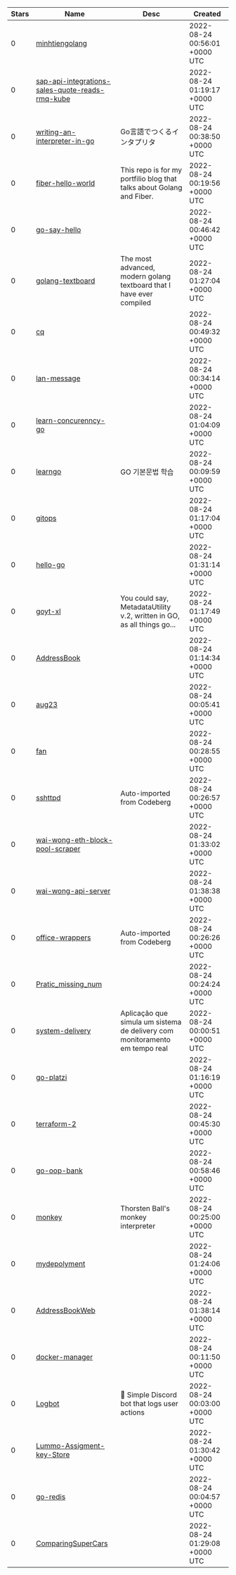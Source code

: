 | Stars | Name | Desc | Created | 
| ----- | ------- | ------------- | ------------- |
| 0 | [minhtiengolang](https://github.com/4301104179/minhtiengolang) |  | 2022-08-24 00:56:01 +0000 UTC |
| 0 | [sap-api-integrations-sales-quote-reads-rmq-kube](https://github.com/latonaio/sap-api-integrations-sales-quote-reads-rmq-kube) |  | 2022-08-24 01:19:17 +0000 UTC |
| 0 | [writing-an-interpreter-in-go](https://github.com/horiy0125/writing-an-interpreter-in-go) | Go言語でつくるインタプリタ | 2022-08-24 00:38:50 +0000 UTC |
| 0 | [fiber-hello-world](https://github.com/BGTECH-PRO/fiber-hello-world) | This repo is for my portfilio blog that talks about Golang and Fiber. | 2022-08-24 00:19:56 +0000 UTC |
| 0 | [go-say-hello](https://github.com/anfahrul/go-say-hello) |  | 2022-08-24 00:46:42 +0000 UTC |
| 0 | [golang-textboard](https://github.com/textboards/golang-textboard) | The most advanced, modern golang textboard that I have ever compiled | 2022-08-24 01:27:04 +0000 UTC |
| 0 | [cq](https://github.com/4d3v/cq) |  | 2022-08-24 00:49:32 +0000 UTC |
| 0 | [lan-message](https://github.com/mrlucca/lan-message) |  | 2022-08-24 00:34:14 +0000 UTC |
| 0 | [learn-concurenncy-go](https://github.com/Xyedo/learn-concurenncy-go) |  | 2022-08-24 01:04:09 +0000 UTC |
| 0 | [learngo](https://github.com/sjh9391985/learngo) | GO 기본문법 학습 | 2022-08-24 00:09:59 +0000 UTC |
| 0 | [gitops](https://github.com/odirleyrp/gitops) |  | 2022-08-24 01:17:04 +0000 UTC |
| 0 | [hello-go](https://github.com/ElanZh/hello-go) |  | 2022-08-24 01:31:14 +0000 UTC |
| 0 | [goyt-xl](https://github.com/n30w/goyt-xl) | You could say, MetadataUtility v.2, written in GO, as all things go... | 2022-08-24 01:17:49 +0000 UTC |
| 0 | [AddressBook](https://github.com/Cola-Miao/AddressBook) |  | 2022-08-24 01:14:34 +0000 UTC |
| 0 | [aug23](https://github.com/fdsapRolds/aug23) |  | 2022-08-24 00:05:41 +0000 UTC |
| 0 | [fan](https://github.com/midgarco/fan) |  | 2022-08-24 00:28:55 +0000 UTC |
| 0 | [sshttpd](https://github.com/0xC4aE1e5/sshttpd) | Auto-imported from Codeberg | 2022-08-24 00:26:57 +0000 UTC |
| 0 | [wai-wong-eth-block-pool-scraper](https://github.com/ma201sw/wai-wong-eth-block-pool-scraper) |  | 2022-08-24 01:33:02 +0000 UTC |
| 0 | [wai-wong-api-server](https://github.com/ma201sw/wai-wong-api-server) |  | 2022-08-24 01:38:38 +0000 UTC |
| 0 | [office-wrappers](https://github.com/0xC4aE1e5/office-wrappers) | Auto-imported from Codeberg | 2022-08-24 00:26:26 +0000 UTC |
| 0 | [Pratic_missing_num](https://github.com/manish3063/Pratic_missing_num) |  | 2022-08-24 00:24:24 +0000 UTC |
| 0 | [system-delivery](https://github.com/braiancalot/system-delivery) | Aplicação que simula um sistema de delivery com monitoramento em tempo real | 2022-08-24 00:00:51 +0000 UTC |
| 0 | [go-platzi](https://github.com/mwlk/go-platzi) |  | 2022-08-24 01:16:19 +0000 UTC |
| 0 | [terraform-2](https://github.com/cuitengfei123456/terraform-2) |  | 2022-08-24 00:45:30 +0000 UTC |
| 0 | [go-oop-bank](https://github.com/lucassanascimento/go-oop-bank) |  | 2022-08-24 00:58:46 +0000 UTC |
| 0 | [monkey](https://github.com/juliaogris/monkey) | Thorsten Ball's monkey interpreter | 2022-08-24 00:25:00 +0000 UTC |
| 0 | [mydepolyment](https://github.com/SRlic/mydepolyment) |  | 2022-08-24 01:24:06 +0000 UTC |
| 0 | [AddressBookWeb](https://github.com/Cola-Miao/AddressBookWeb) |  | 2022-08-24 01:38:14 +0000 UTC |
| 0 | [docker-manager](https://github.com/fiuskylab/docker-manager) |  | 2022-08-24 00:11:50 +0000 UTC |
| 0 | [Logbot](https://github.com/Misly16/Logbot) | 🧾 Simple Discord bot that logs user actions | 2022-08-24 00:03:00 +0000 UTC |
| 0 | [Lummo-Assigment-key-Store](https://github.com/nikhilrkul/Lummo-Assigment-key-Store) |  | 2022-08-24 01:30:42 +0000 UTC |
| 0 | [go-redis](https://github.com/johnrsweeney/go-redis) |  | 2022-08-24 00:04:57 +0000 UTC |
| 0 | [ComparingSuperCars](https://github.com/chandram13/ComparingSuperCars) |  | 2022-08-24 01:29:08 +0000 UTC |

